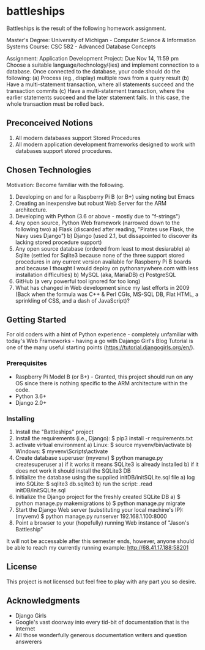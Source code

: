 # battleships

Battleships is the result of the following homework assignment.

Master's Degree: University of Michigan - Computer Science & Information Systems
Course: CSC 582 - Advanced Database Concepts

Assignment: Application Development Project: Due Nov 14, 11:59 pm
Choose a suitable language/technology/(ies) and implement connection to a database.
Once connected to the database, your code should do the following:
    (a)	Process (eg., display) multiple rows from a query result
    (b)	Have a multi-statement transaction, where all statements succeed and the transaction commits
    (c)	Have a multi-statement transaction, where the earlier statements succeed and the later statement fails. In this case, the whole transaction must be rolled back.

## Preconceived Notions

1) All modern databases support Stored Procedures
2) All modern application development frameworks designed to work with databases support stored procedures.

## Chosen Technologies

Motivation: Become familiar with the following.
1) Developing on and for a Raspberry Pi B (or B+) using noting but Emacs
2) Creating an inexpensive but robust Web Server for the ARM architecture.
3) Developing with Python (3.6 or above - mostly due to "f-strings")
4) Any open source, Python Web framework (narrowed down to the following two)
    a) Flask (discarded after reading, "Pirates use Flask, the Navy uses Django")
    b) Django (used 2.1, but dissapointed to discover its lacking stored procedure support)
5) Any open source database (ordered from least to most desiarable)
    a) Sqlite (settled for Sqlite3 because none of the three support stored procedures in any current version available for Raspberry Pi B boards and because I thought I would deploy on pythonanywhere.com with less installation difficulties)
    b) MySQL (aka, MariaDB)
    c) PostgreSQL
6) GitHub (a very powerful tool ignored for too long)
7) What has changed in Web development since my last efforts in 2009 (Back when the formula was C++ & Perl CGIs, MS-SQL DB, Flat HTML, a sprinkling of CSS, and a dash of JavaScript)?

## Getting Started

For old coders with a hint of Python experience - completely unfamiliar with today's Web Frameworks - having a go with Dajango Girl's Blog Tutorial is one of the many useful starting points (https://tutorial.djangogirls.org/en/).

### Prerequisites

- Raspberry Pi Model B (or B+) - Granted, this project should run on any OS since there is nothing specific to the ARM architecture within the code. 
- Python 3.6+
- Django 2.0+

### Installing

1) Install the "Battleships" project
2) Install the requirements (i.e., Django): $ pip3 install -r requirements.txt
3) activate virtual environment
    a) Linux: $ source myvenv/bin/activate
	b) Windows: $ myvenv\Scripts\activate
4) Create database superuser
    (myvenv) $ python manage.py createsuperuser
    a) if it works it means SQLite3 is already installed
    b) if it does not work it should install the SQLite3 DB
5) Initialize the database using the supplied initDB/initSQLite.sql file
    a) log into SQLite: $ sqlite3 db.sqlite3
    b) run the script: .read initDB/initSQLite.sql
6) Initialize the Django project for the freshly created SQLite DB
    a) $ python manage.py makemigrations
    b) $ python manage.py migrate
7) Start the Django Web server (substituting your local machine's IP): 
    (myvenv) $ python manage.py runserver 192.168.1.100:8000
8) Point a browser to your (hopefully) running Web instance of "Jason's Battleship"

It will not be accessable after this semester ends, however, anyone should be able to reach my currently running example: http://68.41.17.188:58201

## License

This project is not licensed but feel free to play with any part you so desire.

## Acknowledgments

* Django Girls
* Google's vast doorway into every tid-bit of documentation that is the Internet
* All those wonderfully generous documentation writers and question answerers
